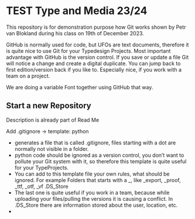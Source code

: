 # TEST Type and Media 23/24
This repository is for demonstration purpose how Git works shown by Petr van Blokland during his class on 19th of December 2023.

GitHub is normally used for code, but UFOs are text documents, therefore it is quite nice to use Git for your Typedesign Projects. Most important advantage with GitHub is the version control. If you save or update a file Git will notice a change and create a digital duplicate. You can jump back to first edition/version back if you like to. Especially nice, if you work with a team on a project.

We are doing a variable Font together using GitHub that way.

## Start a new Repository
Description is already part of Read Me

Add .gitignore -> template: python
* generates a file that is called .gitignore, files starting with a dot are normally not visible in a folder. 
* python code should be ignored as a version control, you don’t want to pollute your Git system with it, so therefore this template is quite useful for your TypeProjects.
* You can add to this template file your own rules, what should be ignored. For example Folders that starts with a _, like _export, _proof, _ttf, _otf, _vf .DS_Store
* The last one is quite useful if you work in a team, because while uploading your files/pulling the versions it is causing a conflict. In .DS_Store there are information stored about the user, location, etc.
* 
